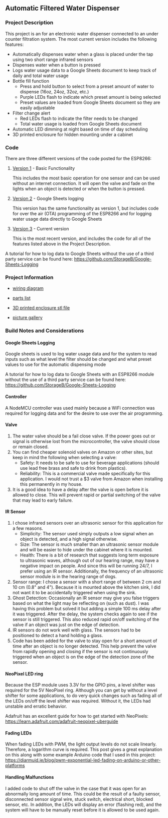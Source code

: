 ## Automatic Filtered Water Dispenser

### Project Description 

This project is an for an electronic water dispenser connected to an under counter filtration system. The most current version includes the following features:

- Automatically dispenses water when a glass is placed under the tap using two short range infrared sensors
- Dispenses water when a button is pressed
- Logs water usage data to a Google Sheets document to keep track of daily and total water usage
- Bottle fill function
  - Press and hold button to select from a preset amount of water to dispense (16oz, 24oz, 32oz, etc.)
  - Purple LEDs flash to indicate which preset amount is being selected
  - Preset values are loaded from Google Sheets document so they are easily adjustable
- Filter change alert
  - Red LEDs flash to indicate the filter needs to be changed
  - Total water usage is loaded from Google Sheets document
- Automatic LED dimming at night based on time of day scheduling 
- 3D printed enclosure for hidden mounting under a cabinet

### Code
There are three different versions of the code posted for the ESP8266:

1. [Version 1](https://github.com/StorageB/Water-Dispenser/blob/master/main_v1.cpp) - Basic Functionality 

   This includes the most basic operation for one sensor and can be used without an internet connection. It will open the valve and fade on the lights when an object is detected or when the button is pressed.

2. [Version 2](https://github.com/StorageB/Water-Dispenser/blob/master/main_v2.cpp) - Google Sheets logging

   This version has the same functionality as version 1, but includes code for over the air (OTA) programming of the ESP8266 and for logging water usage data directly to Google Sheets

3. [Version 3](https://github.com/StorageB/Water-Dispenser/blob/master/main_v3.cpp) - Current version 

   This is the most recent version, and includes the code for all of the features listed above in the Project Description.

A tutorial for how to log data to Google Sheets without the use of a third party service can be found here:
https://github.com/StorageB/Google-Sheets-Logging



### Project Information

* [wiring diagram](https://github.com/StorageB/Water-Dispenser/blob/master/wiring-diagram.pdf)

* [parts list](https://github.com/StorageB/Water-Dispenser/blob/master/parts-list.md)

* [3D printed enclosure stl file](https://github.com/StorageB/Water-Dispenser/blob/master/Enclosure.stl)

* [picture gallery](www.imgur.com)



### Build Notes and Considerations

#### Google Sheets Logging

Google sheets is used to log water usage data and for the system to read inputs such as what level the filter should be changed and what preset values to use for the automatic dispensing mode 

A tutorial for how to log data to Google Sheets with an ESP8266 module without the use of a third party service can be found here:
https://github.com/StorageB/Google-Sheets-Logging

#### Controller

A NodeMCU controller was used mainly because a WiFi connection was required for logging data and for the desire to use over the air programming. 

#### Valve

1.  The water valve should be a fail close valve. If the power goes out or signal is otherwise lost from the microcontroller, the valve should close or remain closed.
2.  You can find cheaper solenoid valves on Amazon or other sites, but keep in mind the following when selecting a valve:
      - Safety: It needs to be safe to use for beverage applications (should use lead free brass and safe to drink from plastics). 
      - Reliability: This is a commercial valve made specifically for this application. I would not trust a $3 valve from Amazon when installing this permanently in my house.
3.  It is a good idea to have a delay after the valve is open before it is allowed to close. This will prevent rapid or partial switching of the valve that may lead to early failure.

#### IR Sensor

1. I chose infrared sensors over an ultrasonic sensor for this application for a few reasons. 
   - Simplicity: The sensor used simply outputs a low signal when an object is detected, and a high signal otherwise.
   - Size: The sensor is much smaller than an ultrasonic sensor module and will be easier to hide under the cabinet where it is mounted.
   - Health: There is a bit of research that suggests long term exposure to ultrasonic waves, although out of our hearing range, may have a negative impact on people. And since this will be running 24/7, I prefer using an IR sensor. Additionally, the frequency of an ultrasonic sensor module is in the hearing range of dogs.  
2. Sensor range: I chose a sensor with a short range of between 2 cm and 10 cm (0.8" and 4"). Because it is mounted above the kitchen sink, I did not want it to be accidentally triggered when using the sink.
3. Ghost Detection: Occasionally an IR sensor may give you false triggers based on what the light may be reflecting on (such as dust). I was having this problem but solved it but adding a simple 100 ms delay after it was triggered. After the delay, the system checks again to see if the sensor is still triggered. This also reduced rapid on/off switching of the valve if an object was just on the edge of detection.
4. IR sensors do not work well with glass. The sensors had to be positioned to detect a hand holding a glass. 
5. Code has been added for the valve to stay open for a short amount of time after an object is no longer detected. This help prevent the valve from rapidly opening and closing if the sensor is not continuously triggered when an object is on the edge of the detection zone of the sensor.

#### NeoPixel LED ring

Because the ESP module uses 3.3V for the GPIO pins, a level shifter was required for the 5V NeoPixel ring. Although you can get by without a level shifter for some applications, to do very quick changes such as fading all of the LEDs on/off the level shifter was required. Without it, the LEDs had unstable and erratic behavior.

Adafruit has an excellent guide for how to get started with NeoPixels: https://learn.adafruit.com/adafruit-neopixel-uberguide

#### Fading LEDs

When fading LEDs with PWM, the light output levels do not scale linearly. Therefore, a logarithm curve is required. This post gives a great explanation on this along with some example Arduino code that I used in this project: https://diarmuid.ie/blog/pwm-exponential-led-fading-on-arduino-or-other-platforms

#### Handling Malfunctions

I added code to shut off the valve in the case that it was open for an abnormally long amount of time. This could be the result of a faulty sensor, disconnected sensor signal wire, stuck switch, electrical short, blocked sensor, etc. In addition, the LEDs will display an error (flashing red), and the system will have to be manually reset before it is allowed to be used again.

